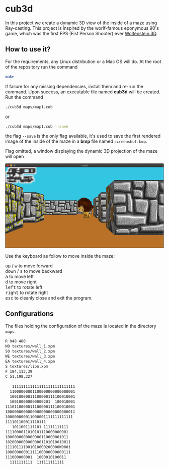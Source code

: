 # cub3d
In this project we create a dynamic 3D view of the inside of a maze using Ray-casting. This project is inspired by the worlf-famous eponymous 90's game, which was the first FPS (Fist Person Shooter) ever [Wolfenstein 3D](http://users.atw.hu/wolf3d/).

## How to use it?
For the requirements, any Linux distribution or a Mac OS will do. At the root of the repository run the command  

```bash
make
```
If failure for any missing dependencies, install them and re-run the command. Upon success, an executable file named **cub3d** will be created. Run the command  

```bash
./cub3d maps/map1.cub
```
or  

```bash
./cub3d maps/map1.cub --save
```
the flag ```--save``` is the only flag available, it's used to save the first rendered image of the inside of the maze in a **bmp** file
named ```screenshot.bmp```.<br>

Flag omitted, a window displaying the dynamic 3D projection of the maze will open
<div style="text-align:center"><img src="imgs/maze_view.png" alt="Maze view"></div>  

Use the keyboard as follow to move inside the maze:  

<kbd>up</kbd> / <kbd>w</kbd> to move forward  
<kbd>down</kbd> / <kbd>s</kbd> to move backward  
<kbd>a</kbd> to move left  
<kbd>d</kbd> to move right  
<kbd>left</kbd>  to rotate left  
<kbd>right</kbd> to rotate right  
<kbd>esc</kbd> to cleanly close and exit the program.  

## Configurations

The files holding the configuration of the maze is located in the directory ```maps```.

```text
R 948 480
NO textures/wall_1.xpm
SO textures/wall_2.xpm
WE textures/wall_3.xpm
EA textures/wall_4.xpm
S textures/lion.xpm
F 184,113,39
C 51,198,227

   1111111111111111111111111111
  11000000001100000000000000001
  10010000011100000111100010001
  100100000000000201  100010001
1110110000011100000111100010001
1000000000000000000000000000011
100000000011000001111111111111
111101100011110111
   1011001111101 11111111111
1111000011010101110000000001
1000000000000000110000001011
10200000000000001101010010011
111101111001010000200000W0001
10000000001111100000000000111
111000000001  1000010100011
  1111111111  111111111111
``` 

